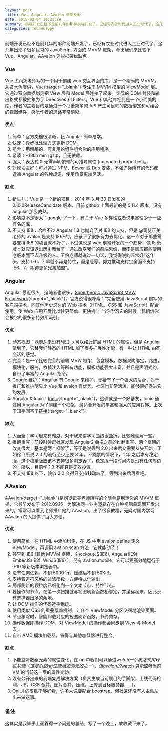 ```yaml
---
layout: post
title: Vue、Angular、Avalon 框架比较
date: 2015-02-04 10:21:29
summary: 前端开发已经不是前几年的那种前端开发了，已经有农业时代进入工业时代了，这几年出现了很多优秀的 JavaScript 方面的 MVVM 框架，今天我来比较下 Vue，Angular，Avalon 这些框架优缺点 ...
categories: Technology
---
```


前端开发已经不是前几年的那种前端开发了，已经有农业时代进入工业时代了，这几年出现了很多优秀的 JavaScript 方面的 MVVM 框架，今天我们来比较下 Vue，Angular，AAvalon 这些框架优缺点。

### Vue

Vue 尤雨溪老师写的一个用于创建 web 交互界面的库，是一个精简的 MVVM。从技术角度讲，[Vue](http://vuejs.org/){:target="_blank"} 专注于 MVVM 模型的 ViewModel 层。它通过双向数据绑定把 View 层和 Model 层连接了起来。实际的 DOM 封装和输出格式都被抽象为了 Directives 和 Filters。Vue 和其他库相比是一个小而美的库，作者的主要目的是通过一个尽量简单的 API 产生可反映的数据绑定和可组合的视图组件，感觉作者的思路非常清晰。

#### 优点

1. 简单：官方文档很清晰，比 Angular 简单易学。
2. 快速：异步批处理方式更新 DOM。
3. 组合：用解耦的、可复用的组件组合你的应用程序。
4. 紧凑：~18kb min+gzip，且无依赖。
5. 强大：表达式 & 无需声明依赖的可推导属性 (computed properties)。
6. 对模块友好：可以通过 NPM、Bower 或 Duo 安装，不强迫你所有的代码都遵循 Angular 的各种规定，使用场景更加灵活。

#### 缺点

1. 新生儿：Vue 是一个新的项目，2014 年 3 月 20 日发布的 0.10.0ReleaseCandidate 版本，目前 github 上面最新的是 0.11.4 版本，没有 angular 那么成熟。
2. 影响度不是很大：google 了一下，有关于 Vue 多样性或者说丰富性少于一些有名的库。
3. 不支持 IE8：哈哈不过 Angular 1.3 也抛弃了对 IE8 的支持，但是 @司徒正美 老师的 avalon 是支持 IE6+的，应该下了很多努力去优化。这一点对于那些需要支持 IE8 的项目就不好了，不过这也是 web 前端开发的一个趋势，像 IE 低版本就应该退出历史舞台了，通过改变我们的前端思维，而不是顺应那些使用老版本而不去升级的人。玉伯老师就说过一句话，我觉得说的非常好“这年头，支持 IE6、7 早就不再是特性，而是耻辱。努力推动支付宝全面不支持 IE6、7，期待更多兄弟加盟”。

### Angular

Angular 最近很火，追随者也很多，[Superheroic JavaScript MVW Framework](https://Angular.org/){:target="_blank"}。官方说得很朴素：“完全使用 JavaScript 编写的客户端技术。同其他历史悠久的 Web 技术（HTML、CSS 和 JavaScript）配合使用，使 Web 应用开发比以往更简单、更快捷“。当你学习它的时候，我相信你会被它的很多新特效所吸引。

#### 优点

1. 动态视图：以前从来没有想过 js 可以如此扩展 HTML 的属性，但是 Angular 做到了，它替我们静态的 HTML 加了很多扩展性功能，有一种让 HTML 由死变活的感觉。
2. 完善：是一个比较完善的前端 MVW 框架，包含模板，数据双向绑定，路由，模块化，服务，依赖注入等所有功能，模板功能强大丰富，并且是声明式的，自带了丰富的 Angular 指令。
3. Google 维护：Angular 有 Google 来维护，无疑有了一个强大的后台，对于推广和维护明显比 Vue 和 avalon 有优势，社区也非常活泼，能够很好促进它的发展。
4. Angular & Ionic：[Ionic](http://ionicframework.com/){:target="_blank"}，这俩就是一个好基友，Ionic 通过用 Angular 为了创建一个框架，最适合开发的丰富和强大的应用程序。上次于知乎回答了[链接](http://www.zhihu.com/question/27210335/answer/35713635){:target="_blank"}。

#### 缺点

1. 大而全：学习起来有难度，对于我来讲学习曲线很曲折，比较难理解一些。
2. 推翻重写：前段时候逛社区发现 Angular2 会把之前的推翻重写，两个框架的改变很大，基本是两个框架了，等于是说等到 2.0 出来后又需要从头开始。正如徐飞所说 2.0 的流行至少还要 3 年。不跳票的情况下，1 年
   之后才有稳定版，这个稳定版应该不支持很多浏览器了，稳定版一段时间内是没有任何周边的，所以，目前学 1.3 不能算是无效投资。
3. 不支持 IE8 以下，貌似 2.0 变得只支持移动端了，等到出来后再看吧。

### AAvalon

[AAvalon](https://github.com/RubyLouvre/avalon){:target="_blank"}是司徒正美老师所写的个简单易用迷你的 MVVM 框架，它最早发布于 2012.09.15，为解决同一业务逻辑存在各种视图呈现而开发出来的。常常可以看到老师推广他的 AAvalon，出了很多教程，无疑对国内学习 AAvalon 的人提供了巨大方便。

#### 优点

1. 使用简单，在 HTML 中添加绑定，在 JS 中用 avalon.define 定义 ViewModel，再调用 avalon.scan 方法，它就能动了！
2. 兼容到 IE6 (其他 MVVM 框架，KnockoutJS(IE6), Angular(IE9), EmberJS(IE8), WinJS(IE9) )，另有 avalon.mobile，它可以更高效地运行于 IE10 等新版本浏览器中。
3. 没有任何依赖，不到 5000 行，压缩后不到 50KiB。
4. 支持管道符风格的过滤函数，方便格式化输出。
5. 局部刷新的颗粒度已细化到一个文本节点，特性节点。
6. 要操作的节点，在第一次扫描就与视图刷新函数相绑定，并缓存起来，因此没有选择器出场的余地。
7. 让 DOM 操作的代码近乎绝迹。
8. 使用类似 CSS 的重叠覆盖机制，让各个 ViewModel 分区交替地渲染页面。
9. 节点移除时，智能卸载对应的视图刷新函数，节约内存。
10. 操作数据即操作 DOM，对 ViewModel 的操作都会同步到 View 与 Model 去。
11. 自带 AMD 模块加载器，省得与其他加载器进行整合。

#### 缺点

1. 不能监听数组元素的属性变化，在 ng 中我们可以通过$watch一个表达式实现这功能（这是引起ng性能瓶颈的元凶之一），但avalon的$watch 只能监听当前 VM 的当前这一层的属性变动。
2. 没有公开出来的前端集成解决方案（负责生成当前项目的手脚架，上线代码检测，JS，CSS 合并，图片合并，压缩，上传到目标服务器……）。
3. OniUI 的皮肤不够好看，许多人说要配合 boostrap，但社区还没有人主动站出来做这事。

### 备注

这其实是我知乎上面答得一个问题的总结，写了一个晚上，故收藏下来了。
